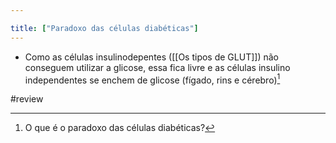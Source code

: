 ```yaml
---

title: ["Paradoxo das células diabéticas"]
---
```

+ Como as células insulinodepentes ([[Os tipos de GLUT]]) não conseguem utilizar a glicose, essa fica livre e as células insulino independentes se enchem de glicose (fígado, rins e cérebro)[^729133]

[^729133]: O que é o paradoxo das células diabéticas?

#review 
